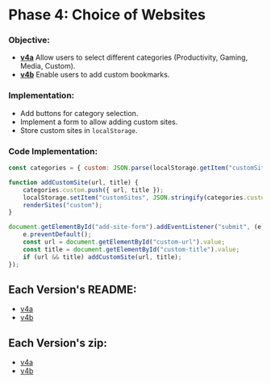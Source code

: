 # **Phase 4: Choice of Websites**
### **Objective:**
- **[v4a](https://mattwydra.github.io/newtab-background/v4/v4a/newtab.html)** Allow users to select different categories (Productivity, Gaming, Media, Custom).
- **[v4b](https://mattwydra.github.io/newtab-background/v4/v4b/newtab.html)** Enable users to add custom bookmarks.

### **Implementation:**
- Add buttons for category selection.
- Implement a form to allow adding custom sites.
- Store custom sites in `localStorage`.

### **Code Implementation:**
```javascript
const categories = { custom: JSON.parse(localStorage.getItem("customSites")) || [] };

function addCustomSite(url, title) {
    categories.custom.push({ url, title });
    localStorage.setItem("customSites", JSON.stringify(categories.custom));
    renderSites("custom");
}

document.getElementById("add-site-form").addEventListener("submit", (e) => {
    e.preventDefault();
    const url = document.getElementById("custom-url").value;
    const title = document.getElementById("custom-title").value;
    if (url && title) addCustomSite(url, title);
});
```

## Each Version's README:
- [v4a](v4a/README.md)
- [v4b](v4b/README.md)

## Each Version's zip:
- [v4a](https://mattwydra.github.io/newtab-background/v4/v4d/ext4a.zip)
- [v4b](https://mattwydra.github.io/newtab-background/v4/v4d/ext4b.zip)
